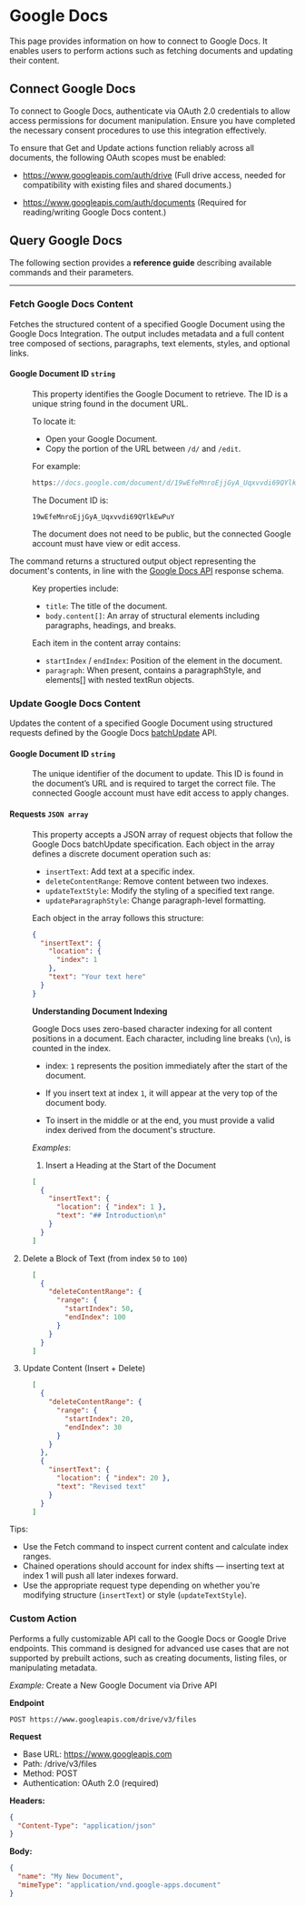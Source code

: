 # Google Docs 

This page provides information on how to connect to Google Docs. It enables users to perform actions such as fetching documents and updating their content.

## Connect Google Docs

To connect to Google Docs, authenticate via OAuth 2.0 credentials to allow access permissions for document manipulation. Ensure you have completed the necessary consent procedures to use this integration effectively.

To ensure that Get and Update actions function reliably across all documents, the following OAuth scopes must be enabled:

- https://www.googleapis.com/auth/drive
(Full drive access, needed for compatibility with existing files and shared documents.)

- https://www.googleapis.com/auth/documents
(Required for reading/writing Google Docs content.)

## Query Google Docs

The following section provides a **reference guide** describing available commands and their parameters.

---

### Fetch Google Docs Content

Fetches the structured content of a specified Google Document using the Google Docs Integration. The output includes metadata and a full content tree composed of sections, paragraphs, text elements, styles, and optional links.

#### Google Document ID `string`

<dd>

This property identifies the Google Document to retrieve. The ID is a unique string found in the document URL.

To locate it:

- Open your Google Document.
- Copy the portion of the URL between `/d/` and `/edit`.

For example:

<dd>

```js
https://docs.google.com/document/d/19wEfeMnroEjjGyA_Uqxvvdi69QYlkEwPuY/edit
```

The Document ID is:

```JS
19wEfeMnroEjjGyA_Uqxvvdi69QYlkEwPuY
```

The document does not need to be public, but the connected Google account must have view or edit access.

</dd>

The command returns a structured output object representing the document's contents, in line with the [Google Docs API](https://developers.google.com/workspace/docs/api/reference/rest/v1/documents#Document) response schema.

<dd>

Key properties include:

- `title`: The title of the document.
- `body.content[]`: An array of structural elements including paragraphs, headings, and breaks.

Each item in the content array contains:

- `startIndex` / `endIndex`: Position of the element in the document.
- `paragraph`: When present, contains a paragraphStyle, and elements[] with nested textRun objects.


</dd>
</dd>


### Update Google Docs Content

Updates the content of a specified Google Document using structured requests defined by the Google Docs [batchUpdate](https://developers.google.com/workspace/docs/api/reference/rest/v1/documents/batchUpdate) API.


#### Google Document ID `string`

<dd>

The unique identifier of the document to update. This ID is found in the document’s URL and is required to target the correct file. The connected Google account must have edit access to apply changes.



</dd>

#### Requests `JSON array`

<dd>

This property accepts a JSON array of request objects that follow the Google Docs batchUpdate specification. Each object in the array defines a discrete document operation such as:

- `insertText`: Add text at a specific index.
- `deleteContentRange`: Remove content between two indexes.
- `updateTextStyle`: Modify the styling of a specified text range.
- `updateParagraphStyle`: Change paragraph-level formatting.

Each object in the array follows this structure:

```json
{
  "insertText": {
    "location": {
      "index": 1
    },
    "text": "Your text here"
  }
}
```

**Understanding Document Indexing**

Google Docs uses zero-based character indexing for all content positions in a document. Each character, including line breaks (`\n`), is counted in the index.

- index: `1` represents the position immediately after the start of the document.

- If you insert text at index `1`, it will appear at the very top of the document body.

- To insert in the middle or at the end, you must provide a valid index derived from the document's structure.

*Examples*:

1. Insert a Heading at the Start of the Document

<dd>

```json
[
  {
    "insertText": {
      "location": { "index": 1 },
      "text": "## Introduction\n"
    }
  }
]
```

</dd>

2. Delete a Block of Text (from index `50` to `100`)

<dd>

```json
[
  {
    "deleteContentRange": {
      "range": {
        "startIndex": 50,
        "endIndex": 100
      }
    }
  }
]
```
</dd>

3. Update Content (Insert + Delete)


<dd>

```json
[
  {
    "deleteContentRange": {
      "range": {
        "startIndex": 20,
        "endIndex": 30
      }
    }
  },
  {
    "insertText": {
      "location": { "index": 20 },
      "text": "Revised text"
    }
  }
]
```
</dd>


Tips:

- Use the Fetch command to inspect current content and calculate index ranges.
- Chained operations should account for index shifts — inserting text at index 1 will push all later indexes forward.
- Use the appropriate request type depending on whether you're modifying structure (`insertText`) or style (`updateTextStyle`).

</dd>

### Custom Action

Performs a fully customizable API call to the Google Docs or Google Drive endpoints. This command is designed for advanced use cases that are not supported by prebuilt actions, such as creating documents, listing files, or manipulating metadata.

*Example:* Create a New Google Document via Drive API

**Endpoint**

```
POST https://www.googleapis.com/drive/v3/files
```

**Request**

- Base URL: https://www.googleapis.com
- Path: /drive/v3/files
- Method: POST
- Authentication: OAuth 2.0 (required)

**Headers:**

```json
{
  "Content-Type": "application/json"
}
```

**Body:**

```json
{
  "name": "My New Document",
  "mimeType": "application/vnd.google-apps.document"
}
```